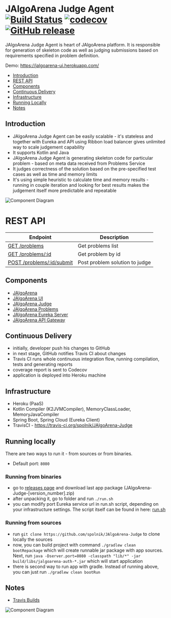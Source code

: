 # JAlgoArena Judge Agent [![Build Status](https://travis-ci.org/spolnik/JAlgoArena-Judge.svg?branch=master)](https://travis-ci.org/spolnik/JAlgoArena-Judge) [![codecov](https://codecov.io/gh/spolnik/JAlgoArena-Judge/branch/master/graph/badge.svg)](https://codecov.io/gh/spolnik/JAlgoArena-Judge) [![GitHub release](https://img.shields.io/github/release/spolnik/jalgoarena-judge.svg)]()

JAlgoArena Judge Agent is heart of JAlgoArena platform. It is responsible for generation of skeleton code as well as judging submissions based on requirements specified in problem definition.

Demo: https://jalgoarena-ui.herokuapp.com/

- [Introduction](#introduction)
- [REST API](#rest-api)
- [Components](#components)
- [Continuous Delivery](#continuous-delivery)
- [Infrastructure](#infrastructure)
- [Running Locally](#running-locally)
- [Notes](#notes)

## Introduction

- JAlgoArena Judge Agent can be easily scalable - it's stateless and together with Eureka and API using Ribbon load balancer gives unlimited way to scale judgement capability
- It supports Kotlin and Java
- JAlgoArena Judge Agent is generating skeleton code for particular problem - based on meta data received from Problems Service
- It judges correctness of the solution based on the pre-specified test cases as well as time and memory limits
- It's using simple heuristic to calculate time and memory results - running in couple iteration and looking for best results makes the judgement itself more predictable and repeatable

![Component Diagram](https://github.com/spolnik/JAlgoArena-Judge/raw/master/design/component_diagram.png)

# REST API

| Endpoint | Description |
| ---- | --------------- |
| [GET /problems](https://jalgoarena.herokuapp.com/problems) | Get problems list |
| [GET /problems/:id](https://jalgoarena.herokuapp.com/problems/fib) | Get problem by id |
| [POST /problems/:id/submit](https://jalgoarena.herokuapp.com/problems/fib/submit) | Post problem solution to judge |

## Components

- [JAlgoArena](https://github.com/spolnik/JAlgoArena)
- [JAlgoArena UI](https://github.com/spolnik/JAlgoArena-UI)
- [JAlgoArena Judge](https://github.com/spolnik/JAlgoArena-Judge)
- [JAlgoArena Problems](https://github.com/spolnik/JAlgoArena-Problems)
- [JAlgoArena Eureka Server](https://github.com/spolnik/JAlgoArena-Eureka)
- [JAlgoArena API Gateway](https://github.com/spolnik/JAlgoArena-API)

## Continuous Delivery

- initially, developer push his changes to GitHub
- in next stage, GitHub notifies Travis CI about changes
- Travis CI runs whole continuous integration flow, running compilation, tests and generating reports
- coverage report is sent to Codecov
- application is deployed into Heroku machine

## Infrastructure

- Heroku (PaaS)
- Kotlin Compiler (K2JVMCompiler), MemoryClassLoader, MemoryJavaCompiler
- Spring Boot, Spring Cloud (Eureka Client)
- TravisCI - https://travis-ci.org/spolnik/JAlgoArena-Judge

## Running locally

There are two ways to run it - from sources or from binaries.
- Default port: `8080`

### Running from binaries
- go to [releases page](https://github.com/spolnik/JAlgoArena-Judge/releases) and download last app package (JAlgoArena-Judge-[version_number].zip)
- after unpacking it, go to folder and run `./run.sh`
- you can modify port Eureka service url in run.sh script, depending on your infrastructure settings. The script itself can be found in here: [run.sh](run.sh)

### Running from sources
- run `git clone https://github.com/spolnik/JAlgoArena-Judge` to clone locally the sources
- now, you can build project with command `./gradlew clean bootRepackage` which will create runnable jar package with app sources. Next, run `java -Dserver.port=8080 -classpath "lib/*" -jar build/libs/jalgoarena-auth-*.jar` which will start application
- there is second way to run app with gradle. Instead of running above, you can just run `./gradlew clean bootRun`

## Notes
- [Travis Builds](https://travis-ci.org/spolnik)

![Component Diagram](https://github.com/spolnik/JAlgoArena/raw/master/design/JAlgoArena_Logo.png)
